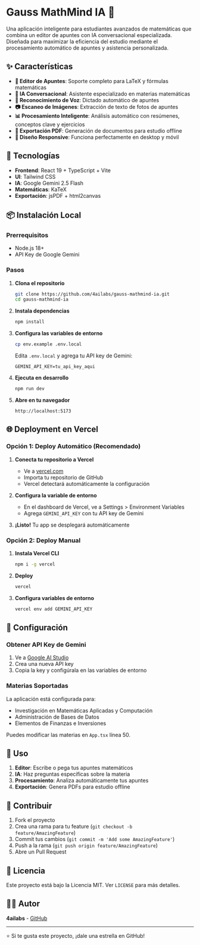 # Gauss MathMind IA 🧮

Una aplicación inteligente para estudiantes avanzados de matemáticas que combina un editor de apuntes con IA conversacional especializada. Diseñada para maximizar la eficiencia del estudio mediante el procesamiento automático de apuntes y asistencia personalizada.

## ✨ Características

- **📝 Editor de Apuntes**: Soporte completo para LaTeX y fórmulas matemáticas
- **🤖 IA Conversacional**: Asistente especializado en materias matemáticas
- **🎤 Reconocimiento de Voz**: Dictado automático de apuntes
- **📷 Escaneo de Imágenes**: Extracción de texto de fotos de apuntes
- **📊 Procesamiento Inteligente**: Análisis automático con resúmenes, conceptos clave y ejercicios
- **📄 Exportación PDF**: Generación de documentos para estudio offline
- **📱 Diseño Responsive**: Funciona perfectamente en desktop y móvil

## 🚀 Tecnologías

- **Frontend**: React 19 + TypeScript + Vite
- **UI**: Tailwind CSS
- **IA**: Google Gemini 2.5 Flash
- **Matemáticas**: KaTeX
- **Exportación**: jsPDF + html2canvas

## 📦 Instalación Local

### Prerrequisitos
- Node.js 18+ 
- API Key de Google Gemini

### Pasos

1. **Clona el repositorio**
   ```bash
   git clone https://github.com/4ailabs/gauss-mathmind-ia.git
   cd gauss-mathmind-ia
   ```

2. **Instala dependencias**
   ```bash
   npm install
   ```

3. **Configura las variables de entorno**
   ```bash
   cp env.example .env.local
   ```
   Edita `.env.local` y agrega tu API key de Gemini:
   ```
   GEMINI_API_KEY=tu_api_key_aqui
   ```

4. **Ejecuta en desarrollo**
   ```bash
   npm run dev
   ```

5. **Abre en tu navegador**
   ```
   http://localhost:5173
   ```

## 🌐 Deployment en Vercel

### Opción 1: Deploy Automático (Recomendado)

1. **Conecta tu repositorio a Vercel**
   - Ve a [vercel.com](https://vercel.com)
   - Importa tu repositorio de GitHub
   - Vercel detectará automáticamente la configuración

2. **Configura la variable de entorno**
   - En el dashboard de Vercel, ve a Settings > Environment Variables
   - Agrega `GEMINI_API_KEY` con tu API key de Gemini

3. **¡Listo!** Tu app se desplegará automáticamente

### Opción 2: Deploy Manual

1. **Instala Vercel CLI**
   ```bash
   npm i -g vercel
   ```

2. **Deploy**
   ```bash
   vercel
   ```

3. **Configura variables de entorno**
   ```bash
   vercel env add GEMINI_API_KEY
   ```

## 🔧 Configuración

### Obtener API Key de Gemini

1. Ve a [Google AI Studio](https://makersuite.google.com/app/apikey)
2. Crea una nueva API key
3. Copia la key y configúrala en las variables de entorno

### Materias Soportadas

La aplicación está configurada para:
- Investigación en Matemáticas Aplicadas y Computación
- Administración de Bases de Datos  
- Elementos de Finanzas e Inversiones

Puedes modificar las materias en `App.tsx` línea 50.

## 📱 Uso

1. **Editor**: Escribe o pega tus apuntes matemáticos
2. **IA**: Haz preguntas específicas sobre la materia
3. **Procesamiento**: Analiza automáticamente tus apuntes
4. **Exportación**: Genera PDFs para estudio offline

## 🤝 Contribuir

1. Fork el proyecto
2. Crea una rama para tu feature (`git checkout -b feature/AmazingFeature`)
3. Commit tus cambios (`git commit -m 'Add some AmazingFeature'`)
4. Push a la rama (`git push origin feature/AmazingFeature`)
5. Abre un Pull Request

## 📄 Licencia

Este proyecto está bajo la Licencia MIT. Ver `LICENSE` para más detalles.

## 👨‍💻 Autor

**4ailabs** - [GitHub](https://github.com/4ailabs)

---

⭐ Si te gusta este proyecto, ¡dale una estrella en GitHub!
